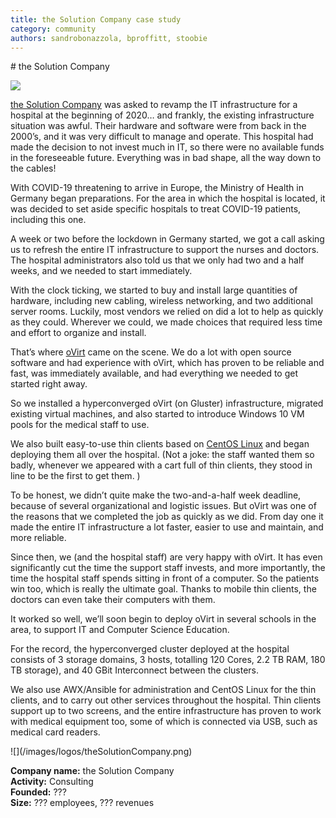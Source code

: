 ```yaml
---
title: the Solution Company case study
category: community
authors: sandrobonazzola, bproffitt, stoobie
---
```


<div class="row">
<div class="col-md-7 col-md-offset-1 pad-sides">
# the Solution Company

![](/images/user-stories/theSolutionCompany_ThinClients.jpg)

[the Solution Company](https://www.the-solution-company.com/en/home) was asked to revamp the IT infrastructure for a hospital at the beginning of 2020… and frankly,
the existing infrastructure situation was awful. Their hardware and software were from back in the 2000’s, and it was very difficult to manage and operate.
This hospital had made the decision to not invest much in IT, so there were no available funds in the foreseeable future. Everything was in bad shape, all the way down to the cables!

With COVID-19 threatening to arrive in Europe, the Ministry of Health in Germany began preparations.
For the area in which the hospital is located, it was decided to set aside specific hospitals to treat COVID-19 patients, including this one.

A week or two before the lockdown in Germany started, we got a call asking us to refresh the entire IT infrastructure to support the nurses and doctors.
The hospital administrators also told us that we only had two and a half weeks, and we needed to start immediately.

With the clock ticking, we started to buy and install large quantities of hardware, including new cabling, wireless networking, and two additional server rooms.
Luckily, most vendors we relied on did a lot to help as quickly as they could. Wherever we could, we made choices that required less time and effort to organize and install.

That’s where [oVirt](https://www.ovirt.org) came on the scene. We do a lot with open source software and had experience with oVirt, which has proven to be reliable and fast,
was immediately available, and had everything we needed to get started right away.

So we installed a hyperconverged oVirt (on Gluster) infrastructure, migrated existing virtual machines, and also started to introduce Windows 10 VM pools for the medical staff to use.

We also built easy-to-use thin clients based on [CentOS Linux](https://www.centos.org) and began deploying them all over the hospital.
(Not a joke: the staff wanted them so badly, whenever we appeared with a cart full of thin clients, they stood in line to be the first to get them. )

To be honest, we didn’t quite make the two-and-a-half week deadline, because of several organizational and logistic issues.
But oVirt was one of the reasons that we completed the job as quickly as we did. From day one it made the entire IT infrastructure a lot faster, easier to use and maintain, and more reliable.



Since then, we (and the hospital staff) are very happy with oVirt. It has even significantly cut the time the support staff invests, and more importantly,
the time the hospital staff spends sitting in front of a computer. So the patients win too, which is really the ultimate goal.
Thanks to mobile thin clients, the doctors can even take their computers with them.

It worked so well, we’ll soon begin to deploy oVirt in several schools in the area, to support IT and Computer Science Education.

For the record, the hyperconverged cluster deployed at the hospital consists of 3 storage domains, 3 hosts, totalling 120 Cores, 2.2 TB RAM, 180 TB storage),
and 40 GBit Interconnect between the clusters.

We also use AWX/Ansible for administration and CentOS Linux for the thin clients, and to carry out other services throughout the hospital.
Thin clients support up to two screens, and the entire infrastructure has proven to work with medical equipment too, some of which is connected via USB, such as medical card readers.


</div>
<div class="col-md-4 pad-sides">
<div class="well well-lg">
![](/images/logos/theSolutionCompany.png)<br>

**Company name:** the Solution Company<br>
**Activity:** Consulting<br>
**Founded:** ???<br>
**Size:** ??? employees, ??? revenues

</div>
</div>
</div>
